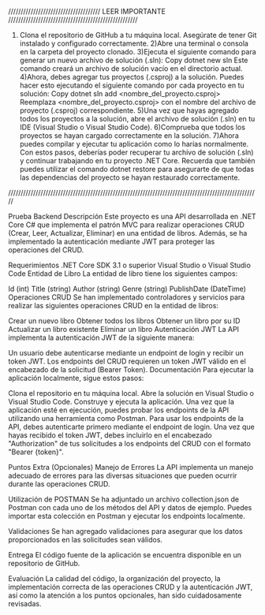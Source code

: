 ///////////////////////////////////// LEER IMPORTANTE   ////////////////////////////////////////////////////


1) Clona el repositorio de GitHub a tu máquina local. Asegúrate de tener Git instalado y configurado correctamente.
2)Abre una terminal o consola en la carpeta del proyecto clonado.
3)Ejecuta el siguiente comando para generar un nuevo archivo de solución (.sln):
Copy
dotnet new sln
Este comando creará un archivo de solución vacío en el directorio actual.
4)Ahora, debes agregar tus proyectos (.csproj) a la solución. Puedes hacer esto ejecutando el siguiente comando por cada proyecto en tu solución:
Copy
dotnet sln add <nombre_del_proyecto.csproj>
Reemplaza <nombre_del_proyecto.csproj> con el nombre del archivo de proyecto (.csproj) correspondiente.
5)Una vez que hayas agregado todos los proyectos a la solución, abre el archivo de solución (.sln) en tu IDE (Visual Studio o Visual Studio Code).
6)Comprueba que todos los proyectos se hayan cargado correctamente en la solución.
7)Ahora puedes compilar y ejecutar tu aplicación como lo harías normalmente.
Con estos pasos, deberías poder recuperar tu archivo de solución (.sln) y continuar trabajando en tu proyecto .NET Core. Recuerda que también puedes utilizar el comando dotnet restore para asegurarte de que todas las dependencias del proyecto se hayan restaurado correctamente.


/////////////////////////////////////////////////////////////////////////////////////////////////////

Prueba Backend
Descripción
Este proyecto es una API desarrollada en .NET Core C# que implementa el patrón MVC para realizar operaciones CRUD (Crear, Leer, Actualizar, Eliminar) en una entidad de libros. Además, se ha implementado la autenticación mediante JWT para proteger las operaciones del CRUD.

Requerimientos
.NET Core SDK 3.1 o superior
Visual Studio o Visual Studio Code
Entidad de Libro
La entidad de libro tiene los siguientes campos:

Id (int)
Title (string)
Author (string)
Genre (string)
PublishDate (DateTime)
Operaciones CRUD
Se han implementado controladores y servicios para realizar las siguientes operaciones CRUD en la entidad de libros:

Crear un nuevo libro
Obtener todos los libros
Obtener un libro por su ID
Actualizar un libro existente
Eliminar un libro
Autenticación JWT
La API implementa la autenticación JWT de la siguiente manera:

Un usuario debe autenticarse mediante un endpoint de login y recibir un token JWT.
Los endpoints del CRUD requieren un token JWT válido en el encabezado de la solicitud (Bearer Token).
Documentación
Para ejecutar la aplicación localmente, sigue estos pasos:

Clona el repositorio en tu máquina local.
Abre la solución en Visual Studio o Visual Studio Code.
Construye y ejecuta la aplicación.
Una vez que la aplicación esté en ejecución, puedes probar los endpoints de la API utilizando una herramienta como Postman.
Para usar los endpoints de la API, debes autenticarte primero mediante el endpoint de login. Una vez que hayas recibido el token JWT, debes incluirlo en el encabezado "Authorization" de tus solicitudes a los endpoints del CRUD con el formato "Bearer {token}".

Puntos Extra (Opcionales)
Manejo de Errores
La API implementa un manejo adecuado de errores para las diversas situaciones que pueden ocurrir durante las operaciones CRUD.

Utilización de POSTMAN
Se ha adjuntado un archivo collection.json de Postman con cada uno de los métodos del API y datos de ejemplo. Puedes importar esta colección en Postman y ejecutar los endpoints localmente.

Validaciones
Se han agregado validaciones para asegurar que los datos proporcionados en las solicitudes sean válidos.

Entrega
El código fuente de la aplicación se encuentra disponible en un repositorio de GitHub.

Evaluación
La calidad del código, la organización del proyecto, la implementación correcta de las operaciones CRUD y la autenticación JWT, así como la atención a los puntos opcionales, han sido cuidadosamente revisadas.
